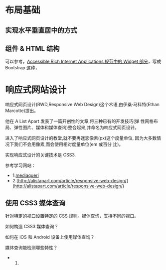 # 布局基础

## 实现水平垂直居中的方式

## 组件 & HTML 结构

可以参考，[Accessible Rich Internet Applications 规范中的 Widget 部分](https://www.w3.org/TR/wai-aria-1.1/#widget_roles)，写成 Bootstrap 这种，

# 响应式网站设计

响应式网页设计(RWD,Responsive Web Design)这个术语,由伊桑·马科特(Ethan
Marcotte)提出。

他在 A List Apart 发表了一篇开创性的文章,将三种已有的开发技巧(弹
性网格布局、弹性图片、媒体和媒体查询)整合起来,并命名为响应式网页设计。

进入了响应式网页设计的教堂,就不要再迷恋像素(px)这个度量单位,
因为大多数情况下我们不会用像素,而会使用相对度量单位(em 或百分
比)。

实现响应式设计的关键技术是 CSS3.

参考学习网站：

- 1.[mediaqueri](https://mediaqueri.es/)
- 2.[http://alistapart.com/article/responsive-web-design/](http://alistapart.com/article/responsive-web-design/)

## 使用 CSS3 媒体查询

针对特定的视口设置特定的 CSS 规则。媒体查询，支持不同的视口。

如何构造 CSS3 媒体查询？

如何在 iOS 和 Android 设备上使用媒体查询？

媒体查询能检测哪些特性？

- 1.